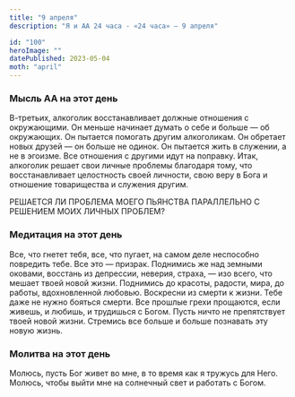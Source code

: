 ```yaml
---
title: "9 апреля"
description: "Я и АА 24 часа - «24 часа» — 9 апреля"

id: "100"
heroImage: ""
datePublished: 2023-05-04
moth: "april"
---
```


### Мысль АА на этот день

В-третьих, алкоголик восстанавливает должные отношения с окружающими. Он
меньше начинает думать о себе и больше — об окружающих. Он пытается помогать
другим алкоголикам. Он обретает новых друзей — он больше не одинок. Он
пытается жить в служении, а не в эгоизме. Все отношения с другими идут на
поправку. Итак, алкоголик решает свои личные проблемы благодаря тому, что
восстанавливает целостность своей личности, свою веру в Бога и отношение
товарищества и служения другим.

РЕШАЕТСЯ ЛИ ПРОБЛЕМА МОЕГО ПЬЯНСТВА ПАРАЛЛЕЛЬНО С РЕШЕНИЕМ МОИХ ЛИЧНЫХ
ПРОБЛЕМ?

### Медитация на этот день

Все, что гнетет тебя, все, что пугает, на самом деле неспособно повредить
тебе. Все это — призрак. Поднимись же над земными оковами, восстань из
депрессии, неверия, страха, — изо всего, что мешает твоей новой жизни.
Поднимись до красоты, радости, мира, до работы, вдохновленной любовью.
Воскресни из смерти к жизни. Тебе даже не нужно бояться смерти. Все прошлые
грехи прощаются, если живешь, и любишь, и трудишься с Богом. Пусть ничто не
препятствует твоей новой жизни. Стремись все больше и больше познавать эту
новую жизнь.

### Молитва на этот день

Молюсь, пусть Бог живет во мне, в то время как я тружусь для Него. Молюсь,
чтобы выйти мне на солнечный свет и работать с Богом.
